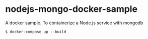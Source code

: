 # nodejs-mongo-docker-sample
A docker sample. To containerize a Node.js service with mongodb

`$ docker-compose up --build`
